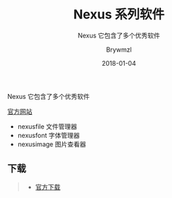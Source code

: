 ﻿---
layout:     post
title:      Nexus 系列软件
subtitle:   Nexus 它包含了多个优秀软件
date:       2018-01-04
author:     Brywmzl
header-img: img/Nexus/bg.jpg
catalog: true
tags:
categories: [系统工具]
---
Nexus 它包含了多个优秀软件

<!--more-->

[官方网站](http://www.xiles.net/)  
* nexusfile 文件管理器  
* nexusfont 字体管理器  
* nexusimage 图片查看器  

## 下载
>- [官方下载](http://www.xiles.net/)  
